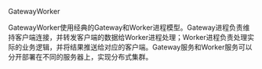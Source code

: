 GatewayWorker 

GatewayWorker使用经典的Gateway和Worker进程模型。Gateway进程负责维持客户端连接，并转发客户端的数据给Worker进程处理；Worker进程负责处理实际的业务逻辑，并将结果推送给对应的客户端。Gateway服务和Worker服务可以分开部署在不同的服务器上，实现分布式集群。
